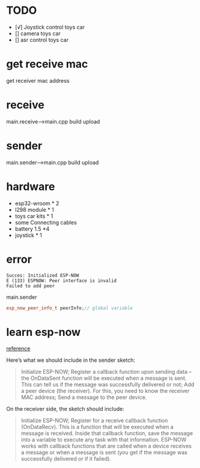 # TODO 
- [√] Joystick control toys car 
- [] camera toys car
- [] asr control toys car
# get receive mac 

get receiver mac address

# receive
main.receive-->main.cpp
build 
upload

# sender
main.sender-->main.cpp
build 
upload
# hardware 
- esp32-wroom * 2
- l298 module * 1
- toys car kits   * 1
- some  Connecting cables
- battery 1.5 *4
- joystick     * 1

# error
```shell
Succes: Initialized ESP-NOW
E (133) ESPNOW: Peer interface is invalid
Failed to add peer
```
main.sender
```cpp
esp_now_peer_info_t peerInfo;// global variable
```

# learn esp-now 
[reference](https://randomnerdtutorials.com/esp-now-esp32-arduino-ide/)


 Here’s what we should include in the sender sketch:

>Initialize ESP-NOW;
Register a callback function upon sending data – the OnDataSent function will be executed when a message is sent. This can tell us if the message was successfully delivered or not;
Add a peer device (the receiver). For this, you need to know the receiver MAC address;
Send a message to the peer device.

On the receiver side, the sketch should include:

>Initialize ESP-NOW;
Register for a receive callback function (OnDataRecv). This is a function that will be executed when a message is received.
Inside that callback function, save the message into a variable to execute any task with that information.
ESP-NOW works with callback functions that are called when a device receives a message or when a message is sent (you get if the message was successfully delivered or if it failed).